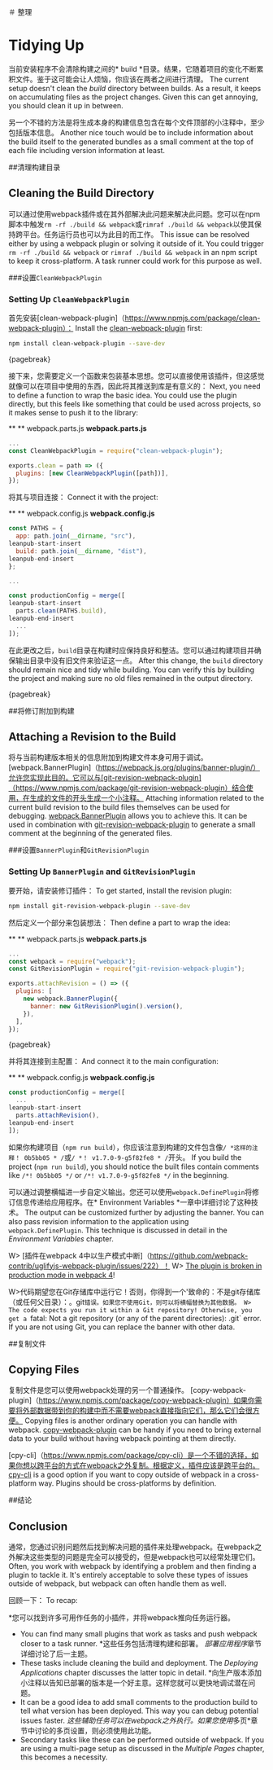 ＃ 整理
# Tidying Up

当前安装程序不会清除构建之间的* build *目录。结果，它随着项目的变化不断累积文件。鉴于这可能会让人烦恼，你应该在两者之间进行清理。
The current setup doesn't clean the *build* directory between builds. As a result, it keeps on accumulating files as the project changes. Given this can get annoying, you should clean it up in between.

另一个不错的方法是将生成本身的构建信息包含在每个文件顶部的小注释中，至少包括版本信息。
Another nice touch would be to include information about the build itself to the generated bundles as a small comment at the top of each file including version information at least.

##清理构建目录
## Cleaning the Build Directory

可以通过使用webpack插件或在其外部解决此问题来解决此问题。您可以在npm脚本中触发`rm -rf ./build && webpack`或`rimraf ./build && webpack`以使其保持跨平台。任务运行员也可以为此目的而工作。
This issue can be resolved either by using a webpack plugin or solving it outside of it. You could trigger `rm -rf ./build && webpack` or `rimraf ./build && webpack` in an npm script to keep it cross-platform. A task runner could work for this purpose as well.

###设置`CleanWebpackPlugin`
### Setting Up `CleanWebpackPlugin`

首先安装[clean-webpack-plugin]（https://www.npmjs.com/package/clean-webpack-plugin）：
Install the [clean-webpack-plugin](https://www.npmjs.com/package/clean-webpack-plugin) first:

```bash
npm install clean-webpack-plugin --save-dev
```

{pagebreak}

接下来，您需要定义一个函数来包装基本思想。您可以直接使用该插件，但这感觉就像可以在项目中使用的东西，因此将其推送到库是有意义的：
Next, you need to define a function to wrap the basic idea. You could use the plugin directly, but this feels like something that could be used across projects, so it makes sense to push it to the library:

** ** webpack.parts.js
**webpack.parts.js**

```javascript
...
const CleanWebpackPlugin = require("clean-webpack-plugin");

exports.clean = path => ({
  plugins: [new CleanWebpackPlugin([path])],
});
```

将其与项目连接：
Connect it with the project:

** ** webpack.config.js
**webpack.config.js**

```javascript
const PATHS = {
  app: path.join(__dirname, "src"),
leanpub-start-insert
  build: path.join(__dirname, "dist"),
leanpub-end-insert
};

...

const productionConfig = merge([
leanpub-start-insert
  parts.clean(PATHS.build),
leanpub-end-insert
  ...
]);
```

在此更改之后，`build`目录在构建时应保持良好和整洁。您可以通过构建项目并确保输出目录中没有旧文件来验证这一点。
After this change, the `build` directory should remain nice and tidy while building. You can verify this by building the project and making sure no old files remained in the output directory.

{pagebreak}

##将修订附加到构建
## Attaching a Revision to the Build

将与当前构建版本相关的信息附加到构建文件本身可用于调试。 [webpack.BannerPlugin]（https://webpack.js.org/plugins/banner-plugin/）允许您实现此目的。它可以与[git-revision-webpack-plugin]（https://www.npmjs.com/package/git-revision-webpack-plugin）结合使用，在生成的文件的开头生成一个小注释。
Attaching information related to the current build revision to the build files themselves can be used for debugging. [webpack.BannerPlugin](https://webpack.js.org/plugins/banner-plugin/) allows you to achieve this. It can be used in combination with [git-revision-webpack-plugin](https://www.npmjs.com/package/git-revision-webpack-plugin) to generate a small comment at the beginning of the generated files.

###设置`BannerPlugin`和`GitRevisionPlugin`
### Setting Up `BannerPlugin` and `GitRevisionPlugin`

要开始，请安装修订插件：
To get started, install the revision plugin:

```bash
npm install git-revision-webpack-plugin --save-dev
```

然后定义一个部分来包装想法：
Then define a part to wrap the idea:

** ** webpack.parts.js
**webpack.parts.js**

```javascript
...
const webpack = require("webpack");
const GitRevisionPlugin = require("git-revision-webpack-plugin");

exports.attachRevision = () => ({
  plugins: [
    new webpack.BannerPlugin({
      banner: new GitRevisionPlugin().version(),
    }),
  ],
});
```

{pagebreak}

并将其连接到主配置：
And connect it to the main configuration:

** ** webpack.config.js
**webpack.config.js**

```javascript
const productionConfig = merge([
  ...
leanpub-start-insert
  parts.attachRevision(),
leanpub-end-insert
]);
```

如果你构建项目（`npm run build`），你应该注意到构建的文件包含像`/ *这样的注释！ 0b5bb05 * /`或`/ *！ v1.7.0-9-g5f82fe8 * /`开头。
If you build the project (`npm run build`), you should notice the built files contain comments like `/*! 0b5bb05 */` or `/*! v1.7.0-9-g5f82fe8 */` in the beginning.

可以通过调整横幅进一步自定义输出。您还可以使用`webpack.DefinePlugin`将修订信息传递给应用程序。在* Environment Variables *一章中详细讨论了这种技术。
The output can be customized further by adjusting the banner. You can also pass revision information to the application using `webpack.DefinePlugin`. This technique is discussed in detail in the *Environment Variables* chapter.

W> [插件在webpack 4中以生产模式中断]（https://github.com/webpack-contrib/uglifyjs-webpack-plugin/issues/222）！
W> [The plugin is broken in production mode in webpack 4](https://github.com/webpack-contrib/uglifyjs-webpack-plugin/issues/222)!

W>代码期望您在Git存储库中运行它！否则，你得到一个'致命的：不是git存储库（或任何父目录）：。git`错误。如果您不使用Git，则可以将横幅替换为其他数据。
W> The code expects you run it within a Git repository! Otherwise, you get a `fatal: Not a git repository (or any of the parent directories): .git` error. If you are not using Git, you can replace the banner with other data.

##复制文件
## Copying Files

复制文件是您可以使用webpack处理的另一个普通操作。 [copy-webpack-plugin]（https://www.npmjs.com/package/copy-webpack-plugin）如果你需要将外部数据带到你的构建中而不需要webpack直接指向它们，那么它们会很方便。
Copying files is another ordinary operation you can handle with webpack. [copy-webpack-plugin](https://www.npmjs.com/package/copy-webpack-plugin) can be handy if you need to bring external data to your build without having webpack pointing at them directly.

[cpy-cli]（https://www.npmjs.com/package/cpy-cli）是一个不错的选择，如果你想以跨平台的方式在webpack之外复制。根据定义，插件应该是跨平台的。
[cpy-cli](https://www.npmjs.com/package/cpy-cli) is a good option if you want to copy outside of webpack in a cross-platform way. Plugins should be cross-platforms by definition.

##结论
## Conclusion

通常，您通过识别问题然后找到解决问题的插件来处理webpack。在webpack之外解决这些类型的问题是完全可以接受的，但是webpack也可以经常处理它们。
Often, you work with webpack by identifying a problem and then finding a plugin to tackle it. It's entirely acceptable to solve these types of issues outside of webpack, but webpack can often handle them as well.

回顾一下：
To recap:

*您可以找到许多可用作任务的小插件，并将webpack推向任务运行器。
* You can find many small plugins that work as tasks and push webpack closer to a task runner.
*这些任务包括清理构建和部署。 *部署应用程序*章节详细讨论了后一主题。
* These tasks include cleaning the build and deployment. The *Deploying Applications* chapter discusses the latter topic in detail.
*向生产版本添加小注释以告知已部署的版本是一个好主意。这样您就可以更快地调试潜在问题。
* It can be a good idea to add small comments to the production build to tell what version has been deployed. This way you can debug potential issues faster.
*这些辅助任务可以在webpack之外执行。如果您使用*多页*章节中讨论的多页设置，则必须使用此功能。
* Secondary tasks like these can be performed outside of webpack. If you are using a multi-page setup as discussed in the *Multiple Pages* chapter, this becomes a necessity.

